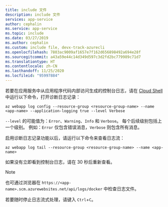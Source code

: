 ```yaml
---
title: include 文件
description: include 文件
services: app-service
author: cephalin
ms.service: app-service
ms.topic: include
ms.date: 03/27/2019
ms.author: cephalin
ms.custom: include file, devx-track-azurecli
ms.openlocfilehash: 7803ac9009af1657e7f162d656898492a694e28f
ms.sourcegitcommit: a43a59e44c14d349d597c3d2fd2bc779989c71d7
ms.translationtype: HT
ms.contentlocale: zh-CN
ms.lasthandoff: 11/25/2020
ms.locfileid: "95997884"
---
```

若要在应用服务中从应用程序代码内部访问生成的控制台日志，请在 [Cloud Shell](https://shell.azure.com) 中运行以下命令，打开诊断日志记录：

```azurecli-interactive
az webapp log config --resource-group <resource-group-name> --name <app-name> --application-logging true --level Verbose
```

`--level` 的可能值为：`Error`、`Warning`、`Info` 和 `Verbose`。 每个后续级别包括上一个级别。 例如：`Error` 仅包含错误消息，`Verbose` 则包含所有消息。

启用诊断日志记录功能以后，请运行以下命令来查看日志流：

```azurecli-interactive
az webapp log tail --resource-group <resource-group-name> --name <app-name>
```

如果没有立即看到控制台日志，请在 30 秒后重新查看。

> [!NOTE]
> 也可通过浏览器在 `https://<app-name>.scm.azurewebsites.net/api/logs/docker` 中检查日志文件。

若要随时停止日志流式处理，请键入 `Ctrl`+`C`。

